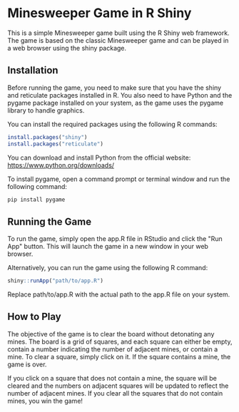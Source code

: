 # Minesweeper Game in R Shiny

This is a simple Minesweeper game built using the R Shiny web framework. The game is based on the classic Minesweeper game and can be played in a web browser using the shiny package.

## Installation

Before running the game, you need to make sure that you have the shiny and reticulate packages installed in R. You also need to have Python and the pygame package installed on your system, as the game uses the pygame library to handle graphics.

You can install the required packages using the following R commands:

```R
install.packages("shiny")
install.packages("reticulate")
```

You can download and install Python from the official website: https://www.python.org/downloads/

To install pygame, open a command prompt or terminal window and run the following command:

```bash
pip install pygame
```

## Running the Game

To run the game, simply open the app.R file in RStudio and click the "Run App" button. This will launch the game in a new window in your web browser.

Alternatively, you can run the game using the following R command:

```R
shiny::runApp("path/to/app.R")
```

Replace path/to/app.R with the actual path to the app.R file on your system.

## How to Play

The objective of the game is to clear the board without detonating any mines. The board is a grid of squares, and each square can either be empty, contain a number indicating the number of adjacent mines, or contain a mine. To clear a square, simply click on it. If the square contains a mine, the game is over.

If you click on a square that does not contain a mine, the square will be cleared and the numbers on adjacent squares will be updated to reflect the number of adjacent mines. If you clear all the squares that do not contain mines, you win the game!
